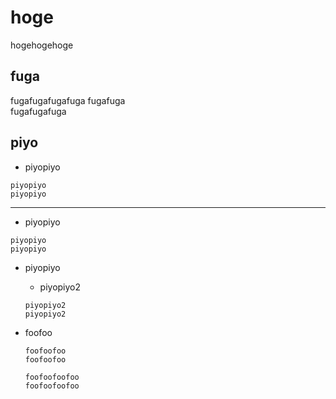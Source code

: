 # hoge

hogehogehoge

## fuga

fugafugafugafuga
fugafuga<br>
fugafugafuga

## piyo

* piyopiyo
```
piyopiyo
piyopiyo
```

---

* piyopiyo

```
piyopiyo
piyopiyo
```

* piyopiyo
  * piyopiyo2
  ```
  piyopiyo2
  piyopiyo2
  ```

* foofoo
  ```
  foofoofoo
  foofoofoo
  ```

  ```
  foofoofoofoo
  foofoofoofoo
  ```
